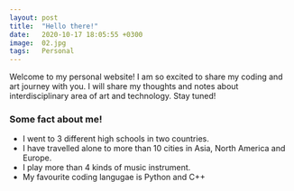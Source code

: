 ```yaml
---
layout: post
title:  "Hello there!"
date:   2020-10-17 18:05:55 +0300
image:  02.jpg
tags:   Personal
---
```



Welcome to my personal website! I am so excited to share my coding and art journey with you. I will share my thoughts and notes about interdisciplinary area of art and technology. Stay tuned!

### Some fact about me!

*  I went to 3 different high schools in two countries.
*  I have travelled alone to more than 10 cities in Asia, North America and Europe.
*  I play more than 4 kinds of music instrument.
*  My favourite coding langugae is Python and C++
